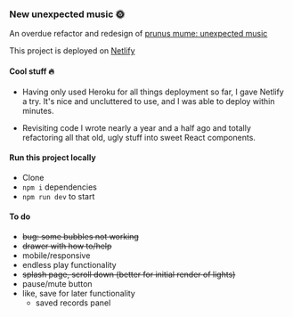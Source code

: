 ### New unexpected music 🌞

An overdue refactor and redesign of [prunus mume: unexpected music](https://github.com/charlielafosse/prunus-mume-unexpected-music)

This project is deployed on [Netlify](https://serene-einstein-392a36.netlify.com/)

#### Cool stuff 🔥

- Having only used Heroku for all things deployment so far, I gave Netlify a try. It's nice and uncluttered to use, and I was able to deploy within minutes.

- Revisiting code I wrote nearly a year and a half ago and totally refactoring all that old, ugly stuff into sweet React components.

#### Run this project locally

- Clone
- `npm i` dependencies
- `npm run dev` to start

#### To do

- ~~bug: some bubbles not working~~
- ~~drawer with how to/help~~
- mobile/responsive
- endless play functionality
- ~~splash page, scroll down (better for initial render of lights)~~
- pause/mute button
- like, save for later functionality
  - saved records panel
